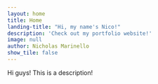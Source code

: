 ```yaml
---
layout: home
title: Home
landing-title: "Hi, my name's Nico!"
description: 'Check out my portfolio website!'
image: null
author: Nicholas Marinello
show_tile: false
---
```


Hi guys! This is a description! 

